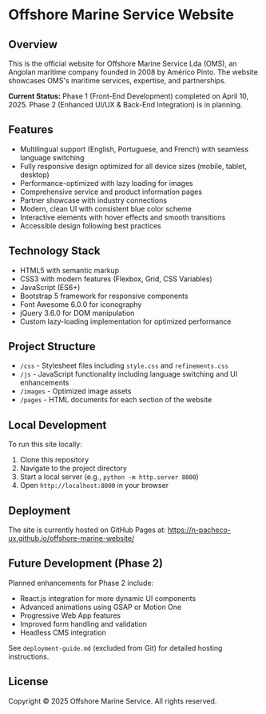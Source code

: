 # Offshore Marine Service Website

## Overview
This is the official website for Offshore Marine Service Lda (OMS), an Angolan maritime company founded in 2008 by Américo Pinto. The website showcases OMS's maritime services, expertise, and partnerships.

**Current Status:** Phase 1 (Front-End Development) completed on April 10, 2025. Phase 2 (Enhanced UI/UX & Back-End Integration) is in planning.

## Features
- Multilingual support (English, Portuguese, and French) with seamless language switching
- Fully responsive design optimized for all device sizes (mobile, tablet, desktop)
- Performance-optimized with lazy loading for images
- Comprehensive service and product information pages
- Partner showcase with industry connections
- Modern, clean UI with consistent blue color scheme
- Interactive elements with hover effects and smooth transitions
- Accessible design following best practices

## Technology Stack
- HTML5 with semantic markup
- CSS3 with modern features (Flexbox, Grid, CSS Variables)
- JavaScript (ES6+)
- Bootstrap 5 framework for responsive components
- Font Awesome 6.0.0 for iconography
- jQuery 3.6.0 for DOM manipulation
- Custom lazy-loading implementation for optimized performance

## Project Structure
- `/css` - Stylesheet files including `style.css` and `refinements.css`
- `/js` - JavaScript functionality including language switching and UI enhancements
- `/images` - Optimized image assets
- `/pages` - HTML documents for each section of the website

## Local Development
To run this site locally:
1. Clone this repository
2. Navigate to the project directory
3. Start a local server (e.g., `python -m http.server 8000`)
4. Open `http://localhost:8000` in your browser

## Deployment
The site is currently hosted on GitHub Pages at: https://n-pacheco-ux.github.io/offshore-marine-website/

## Future Development (Phase 2)
Planned enhancements for Phase 2 include:
- React.js integration for more dynamic UI components
- Advanced animations using GSAP or Motion One
- Progressive Web App features
- Improved form handling and validation
- Headless CMS integration

See `deployment-guide.md` (excluded from Git) for detailed hosting instructions.

## License
Copyright © 2025 Offshore Marine Service. All rights reserved.
